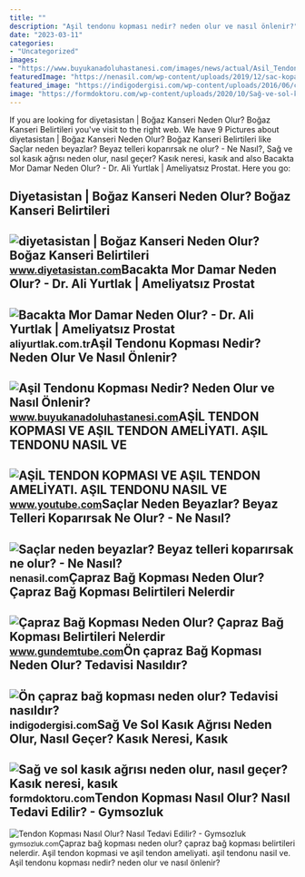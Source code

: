 ```yaml
---
title: ""
description: "Aşil tendonu kopması nedir? neden olur ve nasıl önlenir?"
date: "2023-03-11"
categories:
- "Uncategorized"
images:
- "https://www.buyukanadoluhastanesi.com/images/news/actual/Asil_Tendon_Kopmasi_Nedir_-_Buyuk_Anadolu_Hastanesi.jpg"
featuredImage: "https://nenasil.com/wp-content/uploads/2019/12/sac-koparma.jpg"
featured_image: "https://indigodergisi.com/wp-content/uploads/2016/06/capraz-bag-kopmasi-neden-olur-tedavisi-nasildir.jpg"
image: "https://formdoktoru.com/wp-content/uploads/2020/10/Sağ-ve-sol-kasık-ağrısı-neden-olur-nasıl-geçer-Kasık.jpg"
---
```


If you are looking for diyetasistan | Boğaz Kanseri Neden Olur? Boğaz Kanseri Belirtileri you've visit to the right web. We have 9 Pictures about diyetasistan | Boğaz Kanseri Neden Olur? Boğaz Kanseri Belirtileri like Saçlar neden beyazlar? Beyaz telleri koparırsak ne olur? - Ne Nasıl?, Sağ ve sol kasık ağrısı neden olur, nasıl geçer? Kasık neresi, kasık and also Bacakta Mor Damar Neden Olur? - Dr. Ali Yurtlak | Ameliyatsız Prostat. Here you go:

Diyetasistan | Boğaz Kanseri Neden Olur? Boğaz Kanseri Belirtileri
------------------------------------------------------------------

 ![diyetasistan | Boğaz Kanseri Neden Olur? Boğaz Kanseri Belirtileri](https://www.diyetasistan.com/storage/page-image/shares/Beslenme-2/SAĞLIK5/2GIRTLAK.jpg) <small>www.diyetasistan.com</small>Bacakta Mor Damar Neden Olur? - Dr. Ali Yurtlak | Ameliyatsız Prostat
---------------------------------------------------------------------

 ![Bacakta Mor Damar Neden Olur? - Dr. Ali Yurtlak | Ameliyatsız Prostat](https://aliyurtlak.com.tr/wp-content/uploads/2022/08/turunkal-varisler-varis-pakeleri-1280x857.jpg) <small>aliyurtlak.com.tr</small>Aşil Tendonu Kopması Nedir? Neden Olur Ve Nasıl Önlenir?
--------------------------------------------------------

 ![Aşil Tendonu Kopması Nedir? Neden Olur ve Nasıl Önlenir?](https://www.buyukanadoluhastanesi.com/images/news/actual/Asil_Tendon_Kopmasi_Nedir_-_Buyuk_Anadolu_Hastanesi.jpg) <small>www.buyukanadoluhastanesi.com</small>AŞİL TENDON KOPMASI VE AŞIL TENDON AMELİYATI. AŞIL TENDONU NASIL VE
-------------------------------------------------------------------

 ![AŞİL TENDON KOPMASI VE AŞIL TENDON AMELİYATI. AŞIL TENDONU NASIL VE](https://i.ytimg.com/vi/2ohkJgeDQkw/maxresdefault.jpg?sqp=-oaymwEmCIAKENAF8quKqQMa8AEB-AHUBoAC4AOKAgwIABABGHIgSCg7MA8=&rs=AOn4CLDRlu0ZUxHRyt_XVgdPk3LEsPIaZQ) <small>www.youtube.com</small>Saçlar Neden Beyazlar? Beyaz Telleri Koparırsak Ne Olur? - Ne Nasıl?
--------------------------------------------------------------------

 ![Saçlar neden beyazlar? Beyaz telleri koparırsak ne olur? - Ne Nasıl?](https://nenasil.com/wp-content/uploads/2019/12/sac-koparma.jpg) <small>nenasil.com</small>Çapraz Bağ Kopması Neden Olur? Çapraz Bağ Kopması Belirtileri Nelerdir
----------------------------------------------------------------------

 ![Çapraz Bağ Kopması Neden Olur? Çapraz Bağ Kopması Belirtileri Nelerdir](https://www.gundemtube.com/wp-content/uploads/2021/06/capraz-bag-kopmasi-neden-olur-capraz-bag-kopmasi-belirtileri-nelerdir-capraz-bag-kopmasi-tedavisi-var-midir-y8LRmF2x.jpg) <small>www.gundemtube.com</small>Ön çapraz Bağ Kopması Neden Olur? Tedavisi Nasıldır?
----------------------------------------------------

 ![Ön çapraz bağ kopması neden olur? Tedavisi nasıldır?](https://indigodergisi.com/wp-content/uploads/2016/06/capraz-bag-kopmasi-neden-olur-tedavisi-nasildir.jpg) <small>indigodergisi.com</small>Sağ Ve Sol Kasık Ağrısı Neden Olur, Nasıl Geçer? Kasık Neresi, Kasık
--------------------------------------------------------------------

 ![Sağ ve sol kasık ağrısı neden olur, nasıl geçer? Kasık neresi, kasık](https://formdoktoru.com/wp-content/uploads/2020/10/Sağ-ve-sol-kasık-ağrısı-neden-olur-nasıl-geçer-Kasık.jpg) <small>formdoktoru.com</small>Tendon Kopması Nasıl Olur? Nasıl Tedavi Edilir? - Gymsozluk
-----------------------------------------------------------

 ![Tendon Kopması Nasıl Olur? Nasıl Tedavi Edilir? - Gymsozluk](https://gymsozluk.com/wp-content/uploads/2023/07/Tendon-Kopmasi-Nasil-Olur-Nasil-Tedavi-Edilir.webp) <small>gymsozluk.com</small>Çapraz bağ kopması neden olur? çapraz bağ kopması belirtileri nelerdir. Aşi̇l tendon kopmasi ve aşil tendon ameli̇yati. aşil tendonu nasil ve. Aşil tendonu kopması nedir? neden olur ve nasıl önlenir?
